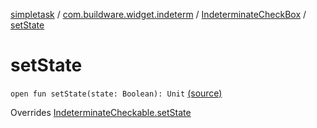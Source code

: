 [simpletask](../../index.md) / [com.buildware.widget.indeterm](../index.md) / [IndeterminateCheckBox](index.md) / [setState](.)

# setState

`open fun setState(state: Boolean): Unit` [(source)](https://github.com/mpcjanssen/simpletask-android/blob/master/src/main/java/com/buildware/widget/indeterm/IndeterminateCheckBox.java#L137)

Overrides [IndeterminateCheckable.setState](../-indeterminate-checkable/set-state.md)

